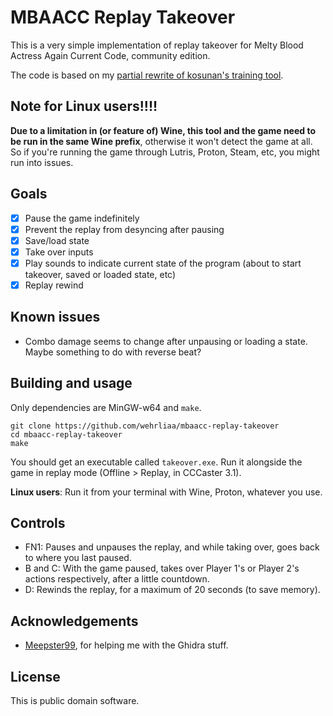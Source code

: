 # MBAACC Replay Takeover

This is a very simple implementation of replay takeover for Melty Blood Actress Again Current Code, community edition.

The code is based on my [partial rewrite of kosunan's training tool](https://github.com/wehrliaa/mbaacc-training-linux).

## Note for Linux users!!!!

**Due to a limitation in (or feature of) Wine, this tool and the game need to be run in the same Wine prefix**, otherwise it won't detect the game at all. So if you're running the game through Lutris, Proton, Steam, etc, you might run into issues.

## Goals

- [X] Pause the game indefinitely
- [X] Prevent the replay from desyncing after pausing
- [X] Save/load state
- [X] Take over inputs
- [X] Play sounds to indicate current state of the program (about to start takeover, saved or loaded state, etc)
- [X] Replay rewind

## Known issues

- Combo damage seems to change after unpausing or loading a state. Maybe something to do with reverse beat?

## Building and usage

Only dependencies are MinGW-w64 and `make`.

```
git clone https://github.com/wehrliaa/mbaacc-replay-takeover
cd mbaacc-replay-takeover
make
```

You should get an executable called `takeover.exe`. Run it alongside the game in replay mode (Offline > Replay, in CCCaster 3.1).

**Linux users**: Run it from your terminal with Wine, Proton, whatever you use.

## Controls

- FN1: Pauses and unpauses the replay, and while taking over, goes back to where you last paused.
- B and C: With the game paused, takes over Player 1's or Player 2's actions respectively, after a little countdown.
- D: Rewinds the replay, for a maximum of 20 seconds (to save memory).

## Acknowledgements

- [Meepster99](https://github.com/Meepster99/), for helping me with the Ghidra stuff.

## License

This is public domain software.
